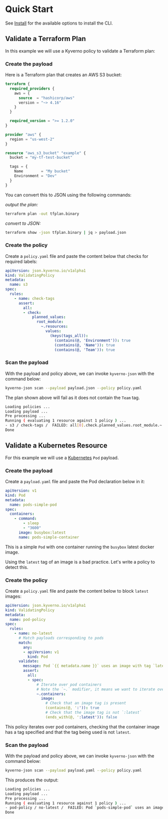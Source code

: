 # Quick Start

See [Install](./install.md) for the available options to install the CLI.

## Validate a Terraform Plan

In this example we will use a Kyverno policy to validate a Terraform plan:

### Create the payload

Here is a Terraform plan that creates an AWS S3 bucket:

```terraform
terraform {
  required_providers {
    aws = {
      source  = "hashicorp/aws"
      version = "~> 4.16"
    }
  }

  required_version = ">= 1.2.0"
}

provider "aws" {
  region = "us-west-2"
}

resource "aws_s3_bucket" "example" {
  bucket = "my-tf-test-bucket"

  tags = {
    Name        = "My bucket"
    Environment = "Dev"
  }
}
```

You can convert this to JSON using the following commands:

*output the plan:*
```sh
terraform plan -out tfplan.binary
```
*convert to JSON:*
```sh
terraform show -json tfplan.binary | jq > payload.json
```

### Create the policy

Create a `policy.yaml` file and paste the content below that checks for required labels:


```yaml
apiVersion: json.kyverno.io/v1alpha1
kind: ValidatingPolicy
metadata:
  name: s3
spec:
  rules:
    - name: check-tags
      assert:
        all:
        - check:
            planned_values:
              root_module:
                ~.resources:
                  values:
                    (keys(tags_all)):
                      (contains(@, 'Environment')): true
                      (contains(@, 'Name')): true
                      (contains(@, 'Team')): true
```

### Scan the payload

With the payload and policy above, we can invoke `kyverno-json` with the command below:

```bash
kyverno-json scan --payload payload.json --policy policy.yaml
```

The plan shown above will fail as it does not contain the `Team` tag.

```sh
Loading policies ...
Loading payload ...
Pre processing ...
Running ( evaluating 1 resource against 1 policy ) ...
- s3 / check-tags /  FAILED: all[0].check.planned_values.root_module.~.resources[0].values.(keys(tags_all)).(contains(@, 'Team')): Invalid value: false: Expected value: true
Done
```

## Validate a Kubernetes Resource

For this example we will use a [Kubernetes](https://kubernetes.io) `Pod` payload.

### Create the payload

Create a `payload.yaml` file and paste the Pod declaration below in it:

```yaml
apiVersion: v1
kind: Pod
metadata:
  name: pods-simple-pod
spec:
  containers:
    - command:
        - sleep
        - "3600"
      image: busybox:latest
      name: pods-simple-container
```

This is a simple `Pod` with one container running the `busybox` latest docker image.

Using the `latest` tag of an image is a bad practice. Let's write a policy to detect this.

### Create the policy

Create a `policy.yaml` file and paste the content below to block `latest` images:

```yaml
apiVersion: json.kyverno.io/v1alpha1
kind: ValidatingPolicy
metadata:
  name: pod-policy
spec:
  rules:
    - name: no-latest
      # Match payloads corresponding to pods
      match:
        any:
        - apiVersion: v1
          kind: Pod
      validate:
        message: Pod `{{ metadata.name }}` uses an image with tag `latest`
        assert:
          all:
          - spec:
              # Iterate over pod containers
              # Note the `~.` modifier, it means we want to iterate over array elements in descendants
              ~.containers:
                image:
                  # Check that an image tag is present
                  (contains(@, ':')): true
                  # Check that the image tag is not `:latest`
                  (ends_with(@, ':latest')): false
```

This policy iterates over pod containers, checking that the container image has a tag specified and that the tag being used is not `latest`.

### Scan the payload

With the payload and policy above, we can invoke `kyverno-json` with the command below:

```bash
kyverno-json scan --payload payload.yaml --policy policy.yaml
```

This produces the output:

```bash
Loading policies ...
Loading payload ...
Pre processing ...
Running ( evaluating 1 resource against 1 policy ) ...
- pod-policy / no-latest /  FAILED: Pod `pods-simple-pod` uses an image with tag `latest`
Done
```
